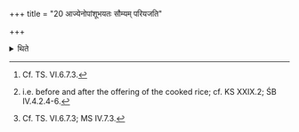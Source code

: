 +++
title = "20 आज्येनोपांशूभयतः सौम्यम् परियजति"

+++

<details><summary>थिते</summary>

20. Reciting verses inaudibly[^1] he offers ghee on both the sides[^2] of the (offering of the rice-pap) for Soma or only one of the sides.[^3]   


[^1]: Cf. TS. VI.6.7.3.  

[^2]: i.e. before and after the offering of the cooked rice; cf. KS XXIX.2; ŚB IV.4.2.4-6.   

[^3]: Cf. TS. VI.6.7.3; MS IV.7.3.  
</details>
